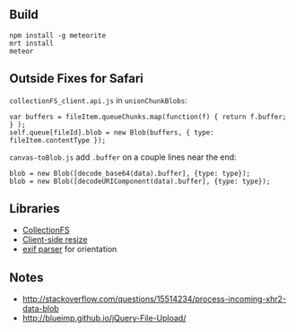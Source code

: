 Build
---
    npm install -g meteorite
    mrt install
    meteor

Outside Fixes for Safari
---
`collectionFS_client.api.js` in `unionChunkBlobs`:

    var buffers = fileItem.queueChunks.map(function(f) { return f.buffer; } );
    self.queue[fileId].blob = new Blob(buffers, { type: fileItem.contentType });

`canvas-toBlob.js` add `.buffer` on a couple lines near the end:

    blob = new Blob([decode_base64(data).buffer], {type: type});
	blob = new Blob([decodeURIComponent(data).buffer], {type: type});

Libraries
---
- [CollectionFS](http://raix.github.io/Meteor-CollectionFS/)
- [Client-side resize](https://github.com/stomita/ios-imagefile-megapixel)
- [exif parser](https://github.com/jseidelin/exif-js) for orientation

Notes
---
- http://stackoverflow.com/questions/15514234/process-incoming-xhr2-data-blob
- http://blueimp.github.io/jQuery-File-Upload/
